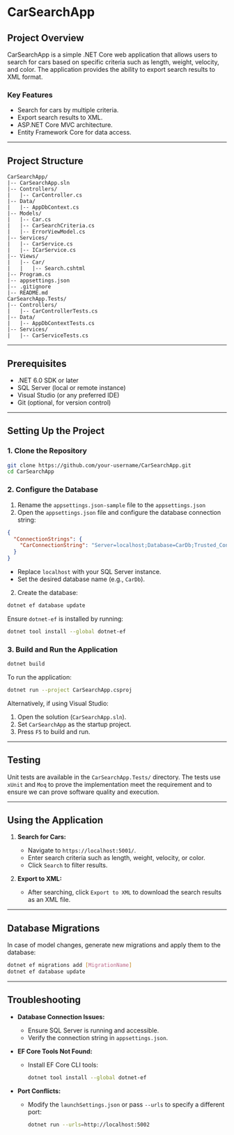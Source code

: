 # CarSearchApp

## Project Overview
CarSearchApp is a simple .NET Core web application that allows users to search for cars based on specific criteria such as length, weight, velocity, and color. The application provides the ability to export search results to XML format.

### Key Features
- Search for cars by multiple criteria.
- Export search results to XML.
- ASP.NET Core MVC architecture.
- Entity Framework Core for data access.

---

## Project Structure
```
CarSearchApp/
|-- CarSearchApp.sln
|-- Controllers/
|   |-- CarController.cs
|-- Data/
|   |-- AppDbContext.cs
|-- Models/
|   |-- Car.cs
|   |-- CarSearchCriteria.cs
|   |-- ErrorViewModel.cs
|-- Services/
|   |-- CarService.cs
|   |-- ICarService.cs
|-- Views/
|   |-- Car/
|   |   |-- Search.cshtml
|-- Program.cs
|-- appsettings.json
|-- .gitignore
|-- README.md
CarSearchApp.Tests/
|-- Controllers/
|   |-- CarControllerTests.cs
|-- Data/
|   |-- AppDbContextTests.cs
|-- Services/
|   |-- CarServiceTests.cs

```

---

## Prerequisites
- .NET 6.0 SDK or later
- SQL Server (local or remote instance)
- Visual Studio (or any preferred IDE)
- Git (optional, for version control)

---

## Setting Up the Project

### 1. Clone the Repository
```bash
git clone https://github.com/your-username/CarSearchApp.git
cd CarSearchApp
```

### 2. Configure the Database
1. Rename the `appsettings.json-sample` file to the `appsettings.json`
1. Open the `appsettings.json` file and configure the database connection string:

```json
{
  "ConnectionStrings": {
    "CarConnectionString": "Server=localhost;Database=CarDb;Trusted_Connection=True;"
  }
}
```

- Replace `localhost` with your SQL Server instance.
- Set the desired database name (e.g., `CarDb`).

2. Create the database:
```bash
dotnet ef database update
```

Ensure `dotnet-ef` is installed by running:
```bash
dotnet tool install --global dotnet-ef
```

### 3. Build and Run the Application
```bash
dotnet build
```

To run the application:
```bash
dotnet run --project CarSearchApp.csproj
```

Alternatively, if using Visual Studio:
1. Open the solution (`CarSearchApp.sln`).
2. Set `CarSearchApp` as the startup project.
3. Press `F5` to build and run.

---

## Testing
Unit tests are available in the `CarSearchApp.Tests/` directory. The tests use `xUnit` and `Moq` to prove the implementation meet the requirement and to ensure we can prove software quality and execution.

---

## Using the Application

1. **Search for Cars:**
   - Navigate to `https://localhost:5001/`.
   - Enter search criteria such as length, weight, velocity, or color.
   - Click `Search` to filter results.

2. **Export to XML:**
   - After searching, click `Export to XML` to download the search results as an XML file.

---

## Database Migrations
In case of model changes, generate new migrations and apply them to the database:

```bash
dotnet ef migrations add [MigrationName]
dotnet ef database update
```

---

## Troubleshooting

- **Database Connection Issues:**
  - Ensure SQL Server is running and accessible.
  - Verify the connection string in `appsettings.json`.

- **EF Core Tools Not Found:**
  - Install EF Core CLI tools:
    ```bash
    dotnet tool install --global dotnet-ef
    ```

- **Port Conflicts:**
  - Modify the `launchSettings.json` or pass `--urls` to specify a different port:
    ```bash
    dotnet run --urls=http://localhost:5002
    ```

